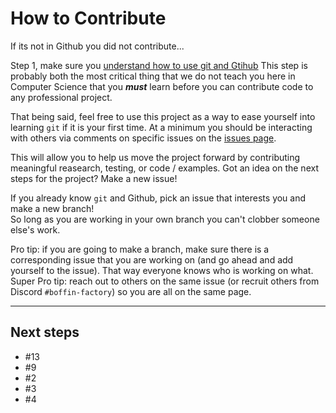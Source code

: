 # How to Contribute

If its not in Github you did not contribute...

Step 1, make sure you [understand how to use git and Gtihub](https://github.com/wrightedu/Programmers-Guide-to-the-Galaxy/blob/master/Getting-Started/git.md)
This step is probably both the most critical thing that we do not teach you here in Computer Science that 
you ***must*** learn before you can contribute code to any professional project.  

That being said, feel free to use this project as a way to ease yourself into learning `git` if it is your first time.
At a minimum you should be interacting with others via comments on specific issues on the [issues page](https://github.com/BoffinFactory/PianoStaircase/issues).

This will allow you to help us move the project forward by contributing meaningful reasearch, testing, or code / examples.
Got an idea on the next steps for the project? Make a new issue!

If you already know `git` and Github, pick an issue that interests you and make a new branch!  
So long as you are working in your own branch you can't clobber someone else's work.

Pro tip: if you are going to make a branch, make sure there is a corresponding issue that you are working on
(and go ahead and add yourself to the issue).  That way everyone knows who is working on what.  Super Pro tip:
reach out to others on the same issue (or recruit others from Discord `#boffin-factory`) so you are all on the 
same page.

---

## Next steps

- #13
- #9
- #2
- #3
- #4

